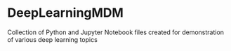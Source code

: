 # DeepLearningMDM
Collection of Python and Jupyter Notebook files created for demonstration of various deep learning topics
